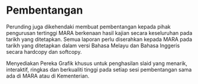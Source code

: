 # Pembentangan

Perunding juga dikehendaki membuat pembentangan kepada pihak pengurusan tertinggi MARA berkenaan hasil kajian secara keseluruhan pada tarikh yang ditetapkan. Semua laporan perlu diserahkan kepada MARA pada tarikh yang ditetapkan dalam versi Bahasa Melayu dan Bahasa Inggeris secara hardcopy dan softcopy.&#x20;

Menyediakan Pereka Grafik khusus untuk penghasilan slaid yang menarik, interaktif, ringkas dan berkualiti tinggi pada setiap sesi pembentangan sama ada di MARA atau di Kementerian.
